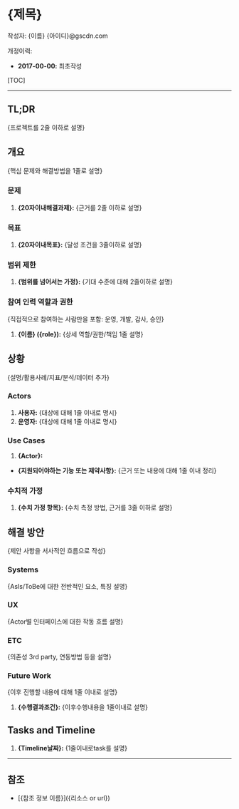 # {제목}

작성자: {이름} {아이디}@gscdn.com

개정이력: 

* **2017-00-00:** 최초작성

[TOC]

---

## TL;DR

{프로젝트를 2줄 이하로 설명}

## 개요
{핵심 문제와 해결방법을 1줄로 설명}

### 문제

1. **{20자이내해결과제}:** {근거를 2줄 이하로 설명}

### 목표
1. **{20자이내목표}:** {달성 조건을 3줄이하로 설명}

### 범위 제한
1. **{범위를 넘어서는 가정}:** {기대 수준에 대해 2줄이하로 설명}

### 참여 인력 역할과 권한
{직접적으로 참여하는 사람만을 포함: 운영, 개발, 감사, 승인}
1. **{이름} ({role}):** {상세 역할/권한/책임 1줄 설명}

## 상황
{설명/활용사례/지표/분석/데이터 추가}

### Actors
1. **사용자:** {대상에 대해 1줄 이내로 명시}
2. **운영자:** {대상에 대해 1줄 이내로 명시}

### Use Cases
1. **{Actor}:**
  * **{지원되어야하는 기능 또는 제약사항}:** {근거 또는 내용에 대해 1줄 이내 정리}

### 수치적 가정
1. **{수치 가정 항목}:** {수치 측정 방법, 근거를 3줄 이하로 설명}

## 해결 방안
{제안 사항을 서사적인 흐름으로 작성}

### Systems
{AsIs/ToBe에 대한 전반적인 요소, 특징 설명}

### UX
{Actor별 인터페이스에 대한 작동 흐름 설명}

### ETC
{의존성 3rd party, 연동방법 등을 설명}

### Future Work
{이후 진행할 내용에 대해 1줄 이내로 설명}
1. **{수행결과조건}:** {이후수행내용을 1줄이내로 설명}

## Tasks and Timeline
1. **{Timeline날짜}:** {1줄이내로task를 설명}

---
## 참조
* [{참조 정보 이름}]({리소스 or url})


